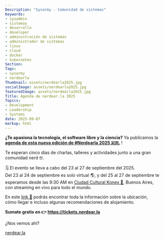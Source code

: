 ```yaml
---
Description: "Sysarmy - Comunidad de sistemas"
Keywords:
- sysadmin 
- sistemas
- desarrollo
- developer
- administración de sistemas
- administrador de sistemas
- linux
- cloud
- docker
- kubernetes
Section: 
Tags:
- sysarmy
- nerdearla
Thumbnail: assets/nerdearla2025.jpg
socialImage: assets/nerdearla2025.jpg
featuredImage: assets/nerdearla2025.jpg
Title: Agenda de nerdear.la 2025
Topics:
- Development
- Leadership
- Systems
date: 2025-09-07
markup: html
---
```


<p><strong>¿Te apasiona la tecnología, el software libre y la ciencia?</strong> Ya publicamos la <a href="https://nerdear.la/agenda/" target="_blank"><strong>agenda de esta nueva edición de #Nerdearla 2025 🇦🇷.</strong></a> !</p>

<p>Te esperan cinco días de charlas, talleres y actividades junto a una gran comunidad nerd 🤓.</p>

<p>🗓️ El evento se lleva a cabo del 23 al 27 de septiembre del 2025. <br> Del 23 al 24 de septiembre es solo virtual 🌎, y del 25 al 27 de septiembre te esperamos desde las 9:30 AM en <a href="https://www.instagram.com/CCKonex" target="_blank">Ciudad Cultural Konex 📍</a>, Buenos Aires, con streaming en vivo para todo el mundo.</p>

<p>En este <a href="https://nerdear.la/location/" target="_blank">link 🔗</a> podrás encontrar toda la información sobre la ubicación, cómo llegar e incluso algunas recomendaciones de alojamiento.

<p><strong>Sumate gratis en 👉 <a href="https://tickets.nerdear.la/?utm_source=blog" target="_blank">https://tickets.nerdear.la</a></strong></p>

<p>¿Nos vemos ahí?</p>
<a href="https://nerdear.la/?utm_source=blog">nerdear.la</a></p>